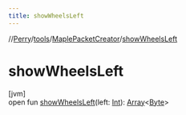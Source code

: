 ```yaml
---
title: showWheelsLeft
---
```

//[Perry](../../../index.html)/[tools](../index.html)/[MaplePacketCreator](index.html)/[showWheelsLeft](show-wheels-left.html)



# showWheelsLeft



[jvm]\
open fun [showWheelsLeft](show-wheels-left.html)(left: [Int](https://kotlinlang.org/api/latest/jvm/stdlib/kotlin/-int/index.html)): [Array](https://kotlinlang.org/api/latest/jvm/stdlib/kotlin/-array/index.html)<[Byte](https://kotlinlang.org/api/latest/jvm/stdlib/kotlin/-byte/index.html)>




